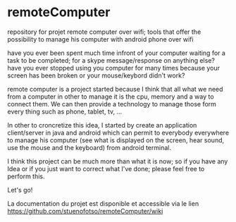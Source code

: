 remoteComputer
==============

repository for projet remote computer over wifi; tools that offer the possibility to manage his computer with android phone over wifi

have you ever been spent much time infront of your computer waiting for a task to be completed; for a skype message/response on anything else?
have you ever stopped using you computer for many times because your screen has been broken or your mouse/keybord didn't work?

remote computer is a project started because I think that all what we need from a computer in other to manage it is the cpu, memory and a way to connect them. We can then provide a technology to manage those form every thing such as phone, tablet, tv, ...

In other to croncretize this idea, I started by create an application client/server in java and android which can permit to everybody everywhere to manage his computer (see what is displayed on the screen, hear sound, use the mouse and the keyboard) from android terminal.

I think this project can be much more than what it is now; so if you have any Idea or if you just want to correct what I've done; please feel free to perform this.

Let's go!


La documentation du projet est disponible et accessible via le lien 
https://github.com/stuenofotso/remoteComputer/wiki
